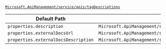 [`Microsoft.ApiManagement/service/apis/tagDescriptions`](https://docs.microsoft.com/en-us/azure/templates/microsoft.apimanagement/service/apis/tagdescriptions)

| Default Path | Alias |
|---|---|
| `properties.description` | `Microsoft.ApiManagement/service/apis/tagDescriptions/description` |
| `properties.externalDocsUrl` | `Microsoft.ApiManagement/service/apis/tagDescriptions/externalDocsUrl` |
| `properties.externalDocsDescription` | `Microsoft.ApiManagement/service/apis/tagDescriptions/externalDocsDescription` |


